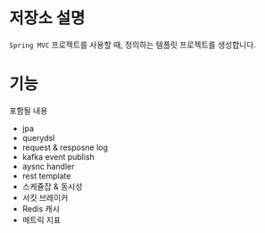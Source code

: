 # 저장소 설명
`Spring MVC` 프로젝트를 사용할 때, 정의하는 템플릿 프로젝트를 생성합니다. 

# 기능
포함될 내용
- jpa
- querydsl
- request & resposne log
- kafka event publish
- aysnc handler
- rest template 
- 스케쥴잡 & 동시성
- 서킷 브레이커
- Redis 캐시
- 메트릭 지표 

